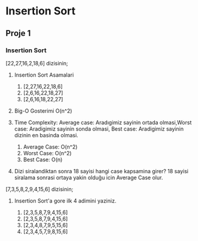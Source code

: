 # Insertion Sort

## Proje 1

### Insertion Sort

[22,27,16,2,18,6] dizisinin;

1. Insertion Sort Asamalari

    1. [2,27,16,22,18,6]
    2. [2,6,16,22,18,27]
    3. [2,6,16,18,22,27]

2. Big-O Gosterimi
    O(n^2)
3. Time Complexity: Average case: Aradıgimiz sayinin ortada olmasi,Worst case: Aradigimiz sayinin sonda olmasi, Best case: Aradigimiz sayinin dizinin en basinda olmasi.
    1. Average Case: O(n^2)
    2. Worst Case: O(n^2)
    3. Best Case: O(n)
4. Dizi siralandiktan sonra 18 sayisi hangi case kapsamina girer?
    18 sayisi siralama sonrasi ortaya yakin olduğu icin Average Case olur.

[7,3,5,8,2,9,4,15,6] dizisinin;

1. Insertion Sort'a gore ilk 4 adimini yaziniz.

    1. [2,3,5,8,7,9,4,15,6]
    2. [2,3,5,8,7,9,4,15,6]
    3. [2,3,4,8,7,9,5,15,6]
    4. [2,3,4,5,7,9,8,15,6]